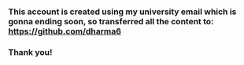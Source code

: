 ### This account is created using my university email which is gonna ending soon, so transferred all the content to: https://github.com/dharma6
### Thank you!
